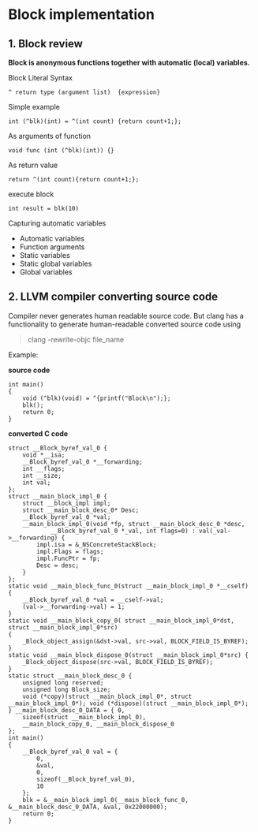 # Block implementation
## 1. Block review

**Block is anonymous functions together with automatic (local) variables.**

Block Literal Syntax
```
^ return type (argument list)  {expression}
```

Simple example
```
int (^blk)(int) = ^(int count) {return count+1;};
```

As arguments of function
```
void func (int (^blk)(int)) {}
```

As return value
```
return ^(int count){return count+1;};
```

execute block
``` 
int result = blk(10)
```

Capturing automatic variables

* Automatic variables
* Function arguments
* Static variables
* Static global variables
* Global variables


## 2. LLVM compiler converting source code
Compiler never generates human readable source code. But clang has a functionality to generate human-readable converted source code using

> clang -rewrite-objc file_name

Example:

**source code**
``` 
int main()
{
    void (^blk)(void) = ^{printf("Block\n");};
    blk();
    return 0;
}
```
**converted C code**
```
struct __Block_byref_val_0 { 
    void *__isa;
    __Block_byref_val_0 *__forwarding; 
    int __flags;
    int __size;
    int val;
};
struct __main_block_impl_0 {
    struct __block_impl impl;
    struct __main_block_desc_0* Desc;
    __Block_byref_val_0 *val;
    __main_block_impl_0(void *fp, struct __main_block_desc_0 *desc,
            __Block_byref_val_0 *_val, int flags=0) : val(_val->__forwarding) { 
        impl.isa = &_NSConcreteStackBlock;
        impl.Flags = flags;
        impl.FuncPtr = fp;
        Desc = desc;
    }
};
static void __main_block_func_0(struct __main_block_impl_0 *__cself)
{
    __Block_byref_val_0 *val = __cself->val;
    (val->__forwarding->val) = 1;
}
static void __main_block_copy_0( struct __main_block_impl_0*dst, struct __main_block_impl_0*src)
{
    _Block_object_assign(&dst->val, src->val, BLOCK_FIELD_IS_BYREF);
}
static void __main_block_dispose_0(struct __main_block_impl_0*src) {
    _Block_object_dispose(src->val, BLOCK_FIELD_IS_BYREF);
}
static struct __main_block_desc_0 {
    unsigned long reserved;
    unsigned long Block_size;
    void (*copy)(struct __main_block_impl_0*, struct __main_block_impl_0*); void (*dispose)(struct __main_block_impl_0*);
} __main_block_desc_0_DATA = { 0,
    sizeof(struct __main_block_impl_0),
    __main_block_copy_0, __main_block_dispose_0
};
int main()
{
    __Block_byref_val_0 val = {
        0,
        &val,
        0, 
        sizeof(__Block_byref_val_0), 
        10
    };
    blk = &__main_block_impl_0(__main_block_func_0, &__main_block_desc_0_DATA, &val, 0x22000000);
    return 0;
}
```
